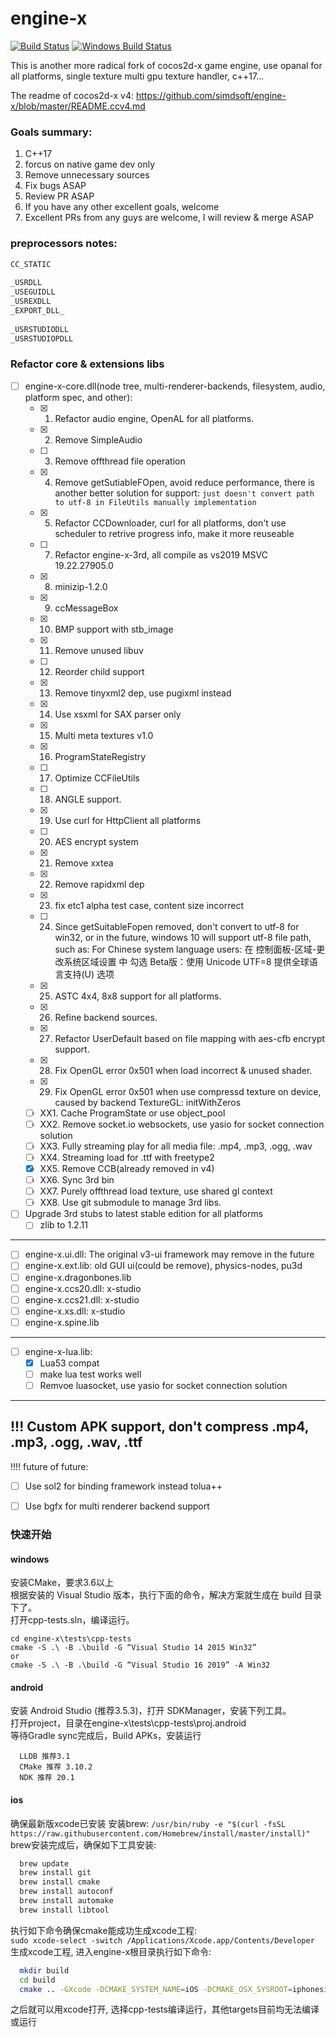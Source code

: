 # engine-x
[![Build Status](https://travis-ci.com/c4games/engine-x.svg?branch=master)](https://travis-ci.com/c4games/engine-x)
[![Windows Build Status](https://ci.appveyor.com/api/projects/status/4936wev2r2ot606s/branch/master?svg=true)](https://ci.appveyor.com/project/halx99/engine-x)

This is another more radical fork of cocos2d-x game engine, use opanal for all platforms, single texture multi gpu texture handler, c++17...  
  
The readme of cocos2d-x v4: https://github.com/simdsoft/engine-x/blob/master/README.ccv4.md  
  
  
### Goals summary:
1. C++17
2. forcus on native game dev only
3. Remove unnecessary sources
4. Fix bugs ASAP
5. Review PR ASAP
6. If you have any other excellent goals, welcome
7. Excellent PRs from any guys are welcome, I will review & merge ASAP

### preprocessors notes: 

```txt
CC_STATIC  
  
_USRDLL  
_USEGUIDLL  
_USREXDLL  
_EXPORT_DLL_  
  
_USRSTUDIODLL  
_USRSTUDIOPDLL  
```

### Refactor core & extensions libs
- [ ] engine-x-core.dll(node tree, multi-renderer-backends, filesystem, audio, platform spec, and other):
  - [x] 1. Refactor audio engine, OpenAL for all platforms.
  - [x] 2. Remove SimpleAudio
  - [ ] 3. Remove offthread file operation
  - [x] 4. Remove getSutiableFOpen, avoid reduce performance, there is another better solution for support: ```just doesn't convert path to utf-8 in FileUtils manually implementation```
  - [x] 5. Refactor CCDownloader, curl for all platforms, don't use scheduler to retrive progress info, make it more reuseable
  - [ ] 7. Refactor engine-x-3rd, all compile as vs2019 MSVC 19.22.27905.0
  - [x] 8. minizip-1.2.0
  - [x] 9. ccMessageBox
  - [x] 10. BMP support with stb_image
  - [x] 11. Remove unused libuv
  - [ ] 12. Reorder child support
  - [x] 13. Remove tinyxml2 dep, use pugixml instead
  - [x] 14. Use xsxml for SAX parser only
  - [x] 15. Multi meta textures v1.0
  - [x] 16. ProgramStateRegistry
  - [ ] 17. Optimize CCFileUtils
  - [ ] 18. ANGLE support.
  - [x] 19. Use curl for HttpClient all platforms
  - [ ]  20. AES encrypt system
  - [x] 21. Remove xxtea
  - [x] 22. Remove rapidxml dep
  - [x] 23. fix etc1 alpha test case, content size incorrect
  - [ ] 24. Since getSuitableFopen removed, don't convert to utf-8 for win32, or in the future, windows 10 will support utf-8 file path, such as: For Chinese system language users:
在 控制面板-区域-更改系统区域设置 中
勾选 Beta版：使用 Unicode UTF=8 提供全球语言支持(U) 选项
  - [x] 25. ASTC 4x4, 8x8 support for all platforms.
  - [x] 26. Refine backend sources.
  - [x] 27. Refactor UserDefault based on file mapping with aes-cfb encrypt support.
  - [x] 28. Fix OpenGL error 0x501 when load incorrect & unused shader.
  - [x] 29. Fix OpenGL error 0x501 when use compressd texture on device, caused by backend TextureGL: initWithZeros
  - [ ] XX1. Cache ProgramState or use object_pool
  - [ ] XX2. Remove socket.io websockets, use yasio for socket connection solution
  - [ ] XX3. Fully streaming play for all media file: .mp4, .mp3, .ogg, .wav
  - [ ] XX4. Streaming load for .ttf with freetype2
  - [x] XX5. Remove CCB(already removed in v4)
  - [ ] XX6. Sync 3rd bin
  - [ ] XX7. Purely offthread load texture, use shared gl context
  - [ ] XX8. Use git submodule to manage 3rd libs.  
  
- [ ] Upgrade 3rd stubs to latest stable edition for all platforms
  - [ ] zlib to 1.2.11  
  
--------------------------------------------------------------------------    
- [ ] engine-x.ui.dll: The original v3-ui framework may remove in the future
- [ ] engine-x.ext.lib: old GUI ui(could be remove), physics-nodes, pu3d
- [ ] engine-x.dragonbones.lib
- [ ] engine-x.ccs20.dll: x-studio
- [ ] engine-x.ccs21.dll: x-studio
- [ ] engine-x.xs.dll: x-studio
- [ ] engine-x.spine.lib  
----------------------------------------------------------------------------  
- [ ] engine-x-lua.lib:
  - [x] Lua53 compat
  - [ ] make lua test works well
  - [ ] Remvoe luasocket, use yasio for socket connection solution
---------------------------------------------------------------------------  
!!! Custom APK support, don't compress .mp4, .mp3, .ogg, .wav, .ttf
---------------------------------------------------------------------------  
!!!! future of future:
   - [ ] Use sol2 for binding framework instead tolua++
   - [ ] Use bgfx for multi renderer backend support



### 快速开始
#### windows
  安装CMake，要求3.6以上<br>
  根据安装的 Visual Studio 版本，执行下面的命令，解决方案就生成在 build 目录下了。<br>
  打开cpp-tests.sln，编译运行。<br>
  ```
  cd engine-x\tests\cpp-tests
  cmake -S .\ -B .\build -G “Visual Studio 14 2015 Win32”
  or 
  cmake -S .\ -B .\build -G “Visual Studio 16 2019” -A Win32
  ``` 

#### android
  安装 Android Studio (推荐3.5.3)，打开 SDKManager，安装下列工具。<br>
  打开project，目录在engine-x\tests\cpp-tests\proj.android<br>
  等待Gradle sync完成后，Build APKs，安装运行<br>
  ```
    LLDB 推荐3.1
    CMake 推荐 3.10.2
    NDK 推荐 20.1
  ```

#### ios
  确保最新版xcode已安装
  安装brew: ```/usr/bin/ruby -e "$(curl -fsSL https://raw.githubusercontent.com/Homebrew/install/master/install)"```  
  brew安装完成后，确保如下工具安装:  
  ```sh
    brew update
    brew install git
    brew install cmake
    brew install autoconf
    brew install automake
    brew install libtool
  ```
  执行如下命令确保cmake能成功生成xcode工程:  
  ```sudo xcode-select -switch /Applications/Xcode.app/Contents/Developer```  
  生成xcode工程, 进入engine-x根目录执行如下命令:  
  ```sh
    mkdir build
    cd build
    cmake .. -GXcode -DCMAKE_SYSTEM_NAME=iOS -DCMAKE_OSX_SYSROOT=iphonesimulator
  ```
  之后就可以用xcode打开, 选择cpp-tests编译运行，其他targets目前均无法编译或运行
  
